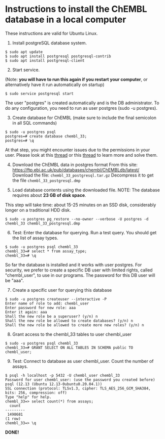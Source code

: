 # Instructions to install the ChEMBL database in a local computer

These instructions are valid for Ubuntu Linux.

1. Install postgreSQL database system.
```
$ sudo apt update
$ sudo apt install postgresql postgresql-contrib
$ sudo apt install postgresql-client
```

2. Start service.

(Note: **you will have to run this again if you restart your computer**, or alternatively have it run automatically on startup)
```
$ sudo service postgresql start
```

The user "postgres" is created automatically and is the DB administrator. To do any configuration, you need to run as user postgres (sudo -u postgres).

3. Create database for ChEMBL (make sure to include the final semicolon in all SQL commands)
```
$ sudo -u postgres psql
postgres=# create database chembl_33;
postgres=# \q
```
At that step, you might encounter issues due to the permissions in your user. Please look at this [thread](https://dba.stackexchange.com/questions/54242/cannot-start-psql-with-user-postgres-could-not-change-directory-to-home-user) or this [thread](https://www.reddit.com/r/PostgreSQL/comments/vc2nbw/ubuntukubuntu_2204_permission_denied_how_to_solve/) to learn more and solve them.

4. Download the ChEMBL data in postgres format
From this site: https://ftp.ebi.ac.uk/pub/databases/chembl/ChEMBLdb/latest/
Download the file: `chembl_33_postgresql.tar.gz`
Decompress it to get the file `chembl_33_postgresql.dmp`

5. Load database contents using the downloaded file. NOTE: The database requires about **23 GB of disk space**.

This step will take time: about 15-25 minutes on an SSD disk, considerably longer on a traditional HDD disk.
```
$ sudo -u postgres pg_restore --no-owner --verbose -U postgres -d chembl_33 chembl_33_postgresql.dmp
```

6. Test: Enter the database for querying. Run a test query. You should get the list of assay types.
```
$ sudo -u postgres psql chembl_33
chembl_33=# select * from assay_type;
chembl_33=# \q
```

So far the database is installed and it works with user postgres. For security, we prefer to create a specific DB user
with limited rights, called "chembl_user", to use in our programs. The password for this DB user
will be "aaa".

7. Create a specific user for querying this database
```
$ sudo -u postgres createuser --interactive -P
Enter name of role to add: chembl_user
Enter password for new role: aaa
Enter it again: aaa
Shall the new role be a superuser? (y/n) n
Shall the new role be allowed to create databases? (y/n) n
Shall the new role be allowed to create more new roles? (y/n) n
```

8. Grant access to the chembl_33 tables to user chembl_user
```
$ sudo -u postgres psql chembl_33
chembl_33=# GRANT SELECT ON ALL TABLES IN SCHEMA public TO chembl_user;
```

9. Test: Connect to database as user chembl_user. Count the number of assays.
```
$ psql -h localhost -p 5432 -U chembl_user chembl_33
Password for user chembl_user: (use the password you created before)
psql (12.13 (Ubuntu 12.13-0ubuntu0.20.04.1))
SSL connection (protocol: TLSv1.3, cipher: TLS_AES_256_GCM_SHA384, bits: 256, compression: off)
Type "help" for help.
chembl_33=> select count(*) from assays;
  count
---------
 1498681
(1 row)
chembl_33=> \q
```

**DONE!**

